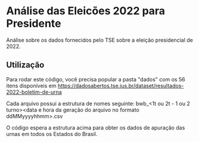# Análise das Eleicões 2022 para Presidente
Análise sobre os dados fornecidos pelo TSE sobre a eleição presidencial de 2022.

## Utilização
Para rodar este código, você precisa popular a pasta "dados" com os 56 itens disponíveis em https://dadosabertos.tse.jus.br/dataset/resultados-2022-boletim-de-urna


Cada arquivo possui a estrutura de nomes seguinte: bwb_<1t ou 2t - 1 ou 2 turno>_<UF de origem>_<data e hora da geração do arquivo no formato ddMMyyyyhhmm>.csv


O código espera a estrutura acima para obter os dados de apuração das urnas em todos os Estados do Brasil.